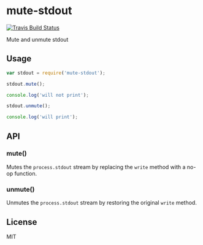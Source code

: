 # mute-stdout

[![Travis Build Status](https://img.shields.io/travis/js-cli/mute-stdout/master.svg?label=travis&style=flat-square)](https://travis-ci.org/js-cli/mute-stdout)

Mute and unmute stdout

## Usage

```js
var stdout = require('mute-stdout');

stdout.mute();

console.log('will not print');

stdout.unmute();

console.log('will print');
```

## API

### mute()

Mutes the `process.stdout` stream by replacing the `write` method with a no-op function.

### unmute()

Unmutes the `process.stdout` stream by restoring the original `write` method.

## License

MIT
